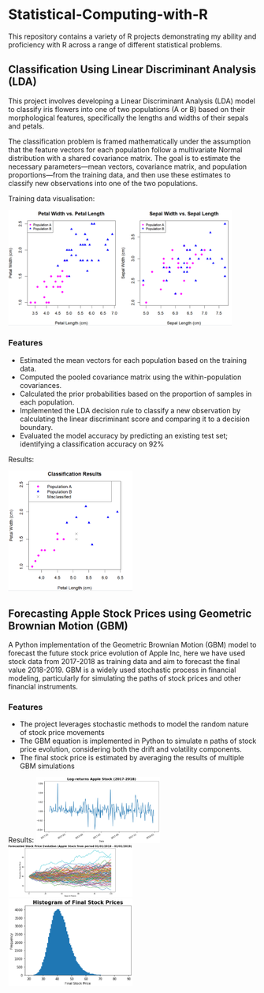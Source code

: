 # Statistical-Computing-with-R

This repository contains a variety of R projects demonstrating my ability and proficiency with R across a range of different statistical problems.

## Classification Using Linear Discriminant Analysis (LDA)

This project involves developing a Linear Discriminant Analysis (LDA) model to classify iris flowers into one of two populations (A or B) based on their morphological features, specifically the lengths and widths of their sepals and petals. 

The classification problem is framed mathematically under the assumption that the feature vectors for each population follow a multivariate Normal distribution with a shared covariance matrix. The goal is to estimate the necessary parameters—mean vectors, covariance matrix, and population proportions—from the training data, and then use these estimates to classify new observations into one of the two populations.

Training data visualisation:

<img src="LDA Classification/IrisTrainingDataset.png" alt="IrisTrainingDataset" width="90%">

### Features
- Estimated the mean vectors for each population based on the training data.
- Computed the pooled covariance matrix using the within-population covariances.
- Calculated the prior probabilities based on the proportion of samples in each population.
- Implemented the LDA decision rule to classify a new observation by calculating the linear discriminant score and comparing it to a decision boundary.
- Evaluated the model accuracy by predicting an existing test set; identifying a classification accuracy on 92%

Results:

<img src="LDA Classification/LDA_Classification.png" alt="LDA Classification" width="50%">

## Forecasting Apple Stock Prices using Geometric Brownian Motion (GBM)

A Python implementation of the Geometric Brownian Motion (GBM) model to forecast the future stock price evolution of Apple Inc, here we have used stock data from 2017-2018 as training data and aim to forecast the final value 2018-2019. GBM is a widely used stochastic process in financial modeling, particularly for simulating the paths of stock prices and other financial instruments.

### Features
- The project leverages stochastic methods to model the random nature of stock price movements
- The GBM equation is implemented in Python to simulate n paths of stock price evolution, considering both the drift and volatility components.
- The final stock price is estimated by averaging the results of multiple GBM simulations

Results:
<img src="Forecasting Financial Markets/Log-returns Apple.png" alt="Apple Stocks" width="50%">
<img src="Forecasting Financial Markets/ForecastedStockPrice.png" alt="Apple Stocks" width="50%">
<img src="Forecasting Financial Markets/HistogramofForecastedValues.png" alt="Apple Stocks" width="50%">
